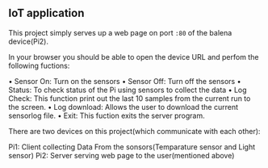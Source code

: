 ## IoT application

This project simply serves up a web page on port `:80` of the balena device(Pi2).

In your browser you should be able to open the device URL and perfom the following fuctions:

• Sensor On: Turn on the sensors
• Sensor Off: Turn off the sensors
• Status: To check status of the Pi using sensors to collect the data
• Log Check: This function print out the last 10 samples from the current run to the screen.
• Log download: Allows the user to download the current sensorlog file.
• Exit: This fuction exits the server program.

There are two devices on this project(which communicate with each other):

Pi1: Client collecting Data From the sonsors(Temparature sensor and Light sensor)
Pi2: Server serving  web page to the user(mentioned above)


